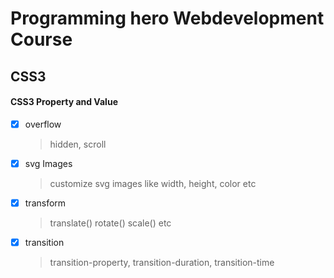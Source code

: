 # Programming hero Webdevelopment Course

## CSS3
#### CSS3 Property and Value

- [x] overflow
    >   hidden, scroll

- [x] svg Images
    >   customize svg images like width, height, color etc
- [x] transform
    >   translate() rotate() scale() etc

- [x] transition
    >   transition-property, transition-duration, transition-time